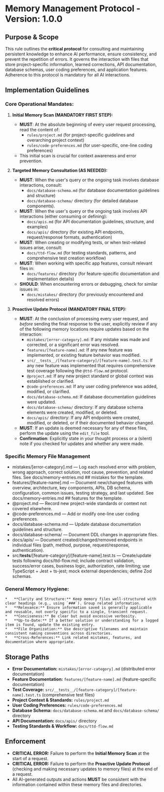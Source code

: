 # Memory Management Protocol - Version: 1.0.0

## Purpose & Scope

This rule outlines the **critical protocol** for consulting and maintaining persistent knowledge to enhance AI performance, ensure consistency, and prevent the repetition of errors. It governs the interaction with files that store project-specific information, learned corrections, API documentation, database schemas, user coding preferences, and application features. Adherence to this protocol is mandatory for all AI interactions.

## Implementation Guidelines

### Core Operational Mandates:

1.  **Initial Memory Scan (MANDATORY FIRST STEP):**
    *   **MUST**: At the absolute beginning of every user request processing, read the content of:
        *   `rules/project.md` (for project-specific guidelines and overarching project context)
        *   `rules/code-preferences.md` (for user-specific, one-line coding preferences)
    *   This initial scan is crucial for context awareness and error prevention.

2.  **Targeted Memory Consultation (AS NEEDED):**
    *   **MUST**: When the user's query or the ongoing task involves database interactions, consult:
        *   `docs/database-schema.md` (for database documentation guidelines and structure)
        *   `docs/database-schema/` directory (for detailed database components).
    *   **MUST**: When the user's query or the ongoing task involves API interactions (either consuming or defining):
         *   `docs/apis.md` (for API documentation guidelines, structure, and examples)
         *   `docs/apis/` directory (for existing API endpoints, request/response formats, authentication)
    *   **MUST**: When creating or modifying tests, or when test-related issues arise, consult:
        *   `docs/ttd-flow.md` (for testing standards, patterns, and comprehensive test creation workflow)
    *   **MUST**: When working with specific app features, consult relevant files in:
        *   `docs/features/` directory (for feature-specific documentation and implementation details)
    *   **SHOULD**: When encountering errors or debugging, check for similar issues in:
        *   `docs/mistakes/` directory (for previously encountered and resolved errors)

3.  **Proactive Update Protocol (MANDATORY FINAL STEP):**
    *   **MUST**: At the conclusion of processing every user request, and *before* sending the final response to the user, explicitly review if any of the following memory locations require updates based on the interaction:
        *   `mistakes/[error-category].md`: If any mistake was made and corrected, or a significant error was resolved.
        *   `features/[feature-name].md`: If any new feature was implemented, or existing feature behavior was modified.
        *   `src/__tests__/[feature-category]/[feature-name].test.ts`: If any new feature was implemented that requires comprehensive test coverage following the `@ttd-flow.md` protocol.
        *   `@project.md`: If any new project standard or global context was established or clarified.
        *   `@code-preferences.md`: If any user coding preference was added, modified, or clarified.
        *   `docs/database-schema.md`: If database documentation guidelines were updated.
        *   `docs/database-schema/` directory: If any database schema elements were created, modified, or deleted.
        *   `docs/apis/` directory: If any API endpoints were created, modified, or deleted, or if their documented behavior changed.
    *   **MUST**: If an update is deemed necessary for any of these files, perform the update using the `edit_file` tool.
    *   **Confirmation**: Explicitly state in your thought process or a (silent) note if you checked for updates and whether any were made.

### Specific Memory File Management
- mistakes/[error-category].md — Log each resolved error with problem, wrong approach, correct solution, root cause, prevention, and related files. See docs/memory-entries.md ## mistakes for the template.
- features/[feature-name].md — Document new/changed features with overview, architecture, key components, APIs, DB schema, configuration, common issues, testing strategy, and last updated. See docs/memory-entries.md ## features for the template.
- @project.md — Record new project-wide standards or context not covered elsewhere.
- @code-preferences.md — Add or modify one-line user coding preferences.
- docs/database-schema.md — Update database documentation guidelines and structure.
- docs/database-schema/ — Document DDL changes in appropriate files.
- docs/apis/ — Document created/changed/removed endpoints in individual files (path, method, purpose, request/response, authentication).
- src/__tests__/[feature-category]/[feature-name].test.ts — Create/update tests following docs/ttd-flow.md; include contract validation, success/error cases, business logic, authorization, rate limiting; use TypeScript + Jest + ts-jest; mock external dependencies; define Zod schemas.

### General Memory Hygiene:
    *   **Clarity and Structure:** Keep memory files well-structured with clear headings (e.g., using `###`). Group related information.
    *   **Relevance:** Ensure information saved is generally applicable and reusable, not overly specific to a single, transient request.
    *   **Conciseness:** Be clear but avoid excessive verbosity.
    *   **Up-to-Date:** If a better solution or understanding for a logged item is found, update the existing entry.
    *   **File Organization:** Use descriptive filenames and maintain consistent naming conventions across directories.
    *   **Cross-References:** Link related mistakes, features, and documentation where appropriate.

## Storage Paths
- **Error Documentation:** `mistakes/[error-category].md` (distributed error documentation)
- **Feature Documentation:** `features/[feature-name].md` (feature-specific documentation)
- **Test Coverage:** `src/__tests__/[feature-category]/[feature-name].test.ts` (comprehensive test files)
- **Project Context & Standards:** `rules/project.md`
- **User Coding Preferences:** `rules/code-preferences.md`
- **Database Schema:** `docs/database-schema.md` and `docs/database-schema/` directory
- **API Documentation:** `docs/apis/` directory
- **Testing Standards & Workflow:** `docs/ttd-flow.md`

## Enforcement
- **CRITICAL ERROR:** Failure to perform the **Initial Memory Scan** at the start of a request.
- **CRITICAL ERROR:** Failure to perform the **Proactive Update Protocol** (checking and making necessary updates to memory files) at the end of a request.
- All AI-generated outputs and actions **MUST** be consistent with the information contained within these memory files and directories.